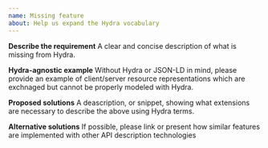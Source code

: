 ```yaml
---
name: Missing feature
about: Help us expand the Hydra vocabulary
---
```


**Describe the requirement**
A clear and concise description of what is missing from Hydra.

**Hydra-agnostic example**
Without Hydra or JSON-LD in mind, please provide an example of client/server resource representations which are exchnaged but cannot be properly modeled with Hydra.

**Proposed solutions**
A deascription, or snippet, showing what extensions are necessary to describe the above using Hydra terms.

**Alternative solutions**
If possible, please link or present how similar features are implemented with other API description technologies
